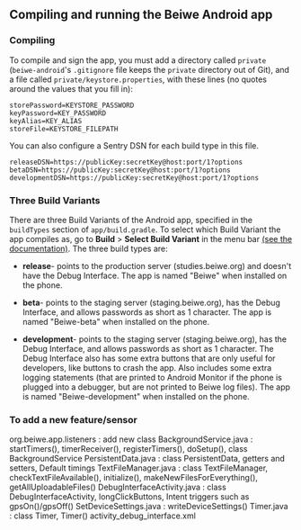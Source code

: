 ## Compiling and running the Beiwe Android app

### Compiling
To compile and sign the app, you must add a directory called `private` (`beiwe-android`'s `.gitignore` file keeps the `private` directory out of Git), and a file called `private/keystore.properties`, with these lines (no quotes around the values that you fill in):
```
storePassword=KEYSTORE_PASSWORD
keyPassword=KEY_PASSWORD
keyAlias=KEY_ALIAS
storeFile=KEYSTORE_FILEPATH
```

You can also configure a Sentry DSN for each build type in this file.
```
releaseDSN=https://publicKey:secretKey@host:port/1?options
betaDSN=https://publicKey:secretKey@host:port/1?options
developmentDSN=https://publicKey:secretKey@host:port/1?options
```

### Three Build Variants
There are three Build Variants of the Android app, specified in the `buildTypes` section of `app/build.gradle`.  To select which Build Variant the app compiles as, go to **Build** > **Select Build Variant** in the menu bar [(see the documentation)](https://developer.android.com/studio/run/index.html#changing-variant).  The three build types are:

* **release**- points to the production server (studies.beiwe.org) and doesn't have the Debug Interface.  The app is named "Beiwe" when installed on the phone.

* **beta**- points to the staging server (staging.beiwe.org), has the Debug Interface, and allows passwords as short as 1 character.  The app is named "Beiwe-beta" when installed on the phone.

* **development**- points to the staging server (staging.beiwe.org), has the Debug Interface, and allows passwords as short as 1 character.  The Debug Interface also has some extra buttons that are only useful for developers, like buttons to crash the app.  Also includes some extra logging statements (that are printed to Android Monitor if the phone is plugged into a debugger, but are not printed to Beiwe log files).  The app is named "Beiwe-development" when installed on the phone.


### To add a new feature/sensor
org.beiwe.app.listeners : add new class
BackgroundService.java : startTimers(), timerReceiver(), registerTimers(), doSetup(), class BackgroundService
PersistentData.java : class PersistentData, getters and setters, Default timings
TextFileManager.java : class TextFileManager, checkTextFileAvailable(), initialize(), makeNewFilesForEverything(), getAllUploadableFiles()
DebugInterfaceActivity.java : class DebugInterfaceActivity, longClickButtons, Intent triggers such as gpsOn()/gpsOff()
SetDeviceSettings.java : writeDeviceSettings()
Timer.java : class Timer, Timer()
activity_debug_interface.xml


